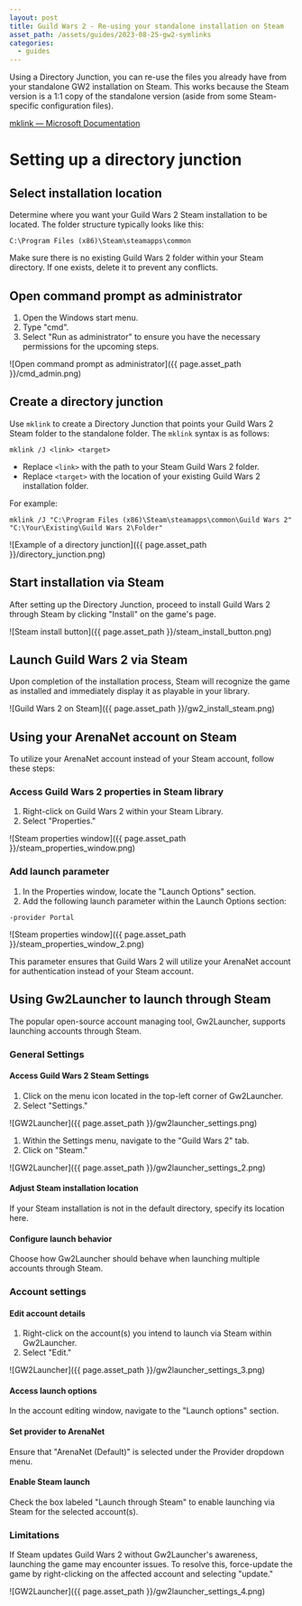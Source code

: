 ```yaml
---
layout: post
title: Guild Wars 2 - Re-using your standalone installation on Steam
asset_path: /assets/guides/2023-08-25-gw2-symlinks
categories: 
  - guides
---
```


Using a Directory Junction, you can re-use the files you already have from your standalone GW2 installation on Steam. This works because the Steam version is a 1:1 copy of the standalone version (aside from some Steam-specific configuration files).

[mklink — Microsoft Documentation](https://learn.microsoft.com/en-us/windows-server/administration/windows-commands/mklink)

# Setting up a directory junction

## Select installation location

Determine where you want your Guild Wars 2 Steam installation to be located. The folder structure typically looks like this:

```text
C:\Program Files (x86)\Steam\steamapps\common
```

Make sure there is no existing Guild Wars 2 folder within your Steam directory. If one exists, delete it to prevent any conflicts.

## Open command prompt as administrator

1. Open the Windows start menu.
2. Type "cmd".
3. Select "Run as administrator" to ensure you have the necessary permissions for the upcoming steps.

![Open command prompt as administrator]({{ page.asset_path }}/cmd_admin.png)

## Create a directory junction

Use `mklink` to create a Directory Junction that points your Guild Wars 2 Steam folder to the standalone folder. The `mklink` syntax is as follows:

```text
mklink /J <link> <target>
```

- Replace `<link>` with the path to your Steam Guild Wars 2 folder.
- Replace `<target>` with the location of your existing Guild Wars 2 installation folder.

For example:

```text
mklink /J "C:\Program Files (x86)\Steam\steamapps\common\Guild Wars 2" "C:\Your\Existing\Guild Wars 2\Folder"
```

![Example of a directory junction]({{ page.asset_path }}/directory_junction.png)

## Start installation via Steam

After setting up the Directory Junction, proceed to install Guild Wars 2 through Steam by clicking "Install" on the game's page.

![Steam install button]({{ page.asset_path }}/steam_install_button.png)

## Launch Guild Wars 2 via Steam

Upon completion of the installation process, Steam will recognize the game as installed and immediately display it as playable in your library.

![Guild Wars 2 on Steam]({{ page.asset_path }}/gw2_install_steam.png)

## Using your ArenaNet account on Steam

To utilize your ArenaNet account instead of your Steam account, follow these steps:

### Access Guild Wars 2 properties in Steam library

1. Right-click on Guild Wars 2 within your Steam Library.
2. Select "Properties."

![Steam properties window]({{ page.asset_path }}/steam_properties_window.png)

### Add launch parameter

1. In the Properties window, locate the "Launch Options" section.
2. Add the following launch parameter within the Launch Options section:

```text
-provider Portal
```

![Steam properties window]({{ page.asset_path }}/steam_properties_window_2.png)

This parameter ensures that Guild Wars 2 will utilize your ArenaNet account for authentication instead of your Steam account.

## Using Gw2Launcher to launch through Steam

The popular open-source account managing tool, Gw2Launcher, supports launching accounts through Steam.

### General Settings

#### Access Guild Wars 2 Steam Settings

1. Click on the menu icon located in the top-left corner of Gw2Launcher.
2. Select "Settings."

![GW2Launcher]({{ page.asset_path }}/gw2launcher_settings.png)

1. Within the Settings menu, navigate to the "Guild Wars 2" tab.
2. Click on "Steam."

![GW2Launcher]({{ page.asset_path }}/gw2launcher_settings_2.png)

#### Adjust Steam installation location

If your Steam installation is not in the default directory, specify its location here.

#### Configure launch behavior

Choose how Gw2Launcher should behave when launching multiple accounts through Steam.

### Account settings

#### Edit account details

1. Right-click on the account(s) you intend to launch via Steam within Gw2Launcher.
2. Select "Edit."

![GW2Launcher]({{ page.asset_path }}/gw2launcher_settings_3.png)

#### Access launch options

In the account editing window, navigate to the "Launch options" section.

#### Set provider to ArenaNet

Ensure that "ArenaNet (Default)" is selected under the Provider dropdown menu.

#### Enable Steam launch

Check the box labeled "Launch through Steam" to enable launching via Steam for the selected account(s).

### Limitations

If Steam updates Guild Wars 2 without Gw2Launcher's awareness, launching the game may encounter issues. To resolve this, force-update the game by right-clicking on the affected account and selecting "update."

![GW2Launcher]({{ page.asset_path }}/gw2launcher_settings_4.png)
